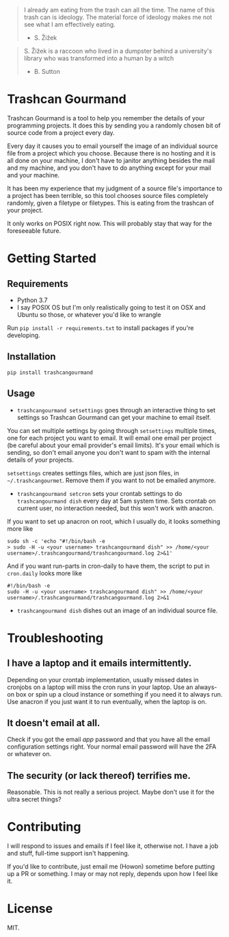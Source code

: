 > I already am eating from the trash can all the time. The name of this trash can is ideology.  The material force of ideology makes me not see what I am effectively eating.
> - S. Žižek

> S. Žižek is a raccoon who lived in a dumpster behind a university's library who was transformed into a human by a witch
> - B. Sutton

# Trashcan Gourmand

Trashcan Gourmand is a tool to help you remember the details of your programming projects. It does this by sending you a randomly chosen bit of source code from a project every day.

Every day it causes you to email yourself the image of an individual source file from a project which you choose. Because there is no hosting and it is all done on your machine, I don't have to janitor anything besides the mail and my machine, and you don't have to do anything except for your mail and your machine.

It has been my experience that my judgment of a source file's importance to a project has been terrible, so this tool chooses source files completely randomly, given a filetype or filetypes. This is eating from the trashcan of your project.

It only works on POSIX right now. This will probably stay that way for the foreseeable future.

# Getting Started

## Requirements

- Python 3.7
- I say POSIX OS but I'm only realistically going to test it on OSX and Ubuntu so those, or whatever you'd like to wrangle

Run `pip install -r requirements.txt` to install packages if you're developing.

## Installation

`pip install trashcangourmand`

## Usage

- `trashcangourmand setsettings` goes through an interactive thing to set settings so Trashcan Gourmand can get your machine to email itself.

You can set multiple settings by going through `setsettings` multiple times, one for each project you want to email. It will email one email per project (be careful about your email provider's email limits). It's your email which is sending, so don't email anyone you don't want to spam with the internal details of your projects.

`setsettings` creates settings files, which are just json files, in `~/.trashcangourmet`. Remove them if you want to not be emailed anymore.

- `trashcangourmand setcron` sets your crontab settings to do `trashcangourmand dish` every day at 5am system time. Sets crontab on current user, no interaction needed, but this won't work with anacron.

If you want to set up anacron on root, which I usually do, it looks something more like

```
sudo sh -c 'echo "#!/bin/bash -e
> sudo -H -u <your username> trashcangourmand dish" >> /home/<your username>/.trashcangourmand/trashcangourmand.log 2>&1'
```

And if you want run-parts in cron-daily to have them, the script to put in `cron.daily` looks more like

```
#!/bin/bash -e
sudo -H -u <your username> trashcangourmand dish" >> /home/<your username>/.trashcangourmand/trashcangourmand.log 2>&1
```

- `trashcangourmand dish` dishes out an image of an individual source file.

# Troubleshooting

## I have a laptop and it emails intermittently.

Depending on your crontab implementation, usually missed dates in cronjobs on a laptop will miss the cron runs in your laptop. Use an always-on box or spin up a cloud instance or something if you need it to always run. Use anacron if you just want it to run eventually, when the laptop is on.

## It doesn't email at all.

Check if you got the email _app_ password and that you have all the email configuration settings right. Your normal email password will have the 2FA or whatever on.

## The security (or lack thereof) terrifies me.

Reasonable. This is not really a serious project. Maybe don't use it for the ultra secret things?

# Contributing

I will respond to issues and emails if I feel like it, otherwise not. I have a job and stuff, full-time support isn't happening.

If you'd like to contribute, just email me (Howon) sometime before putting up a PR or something. I may or may not reply, depends upon how I feel like it.

# License

MIT.
